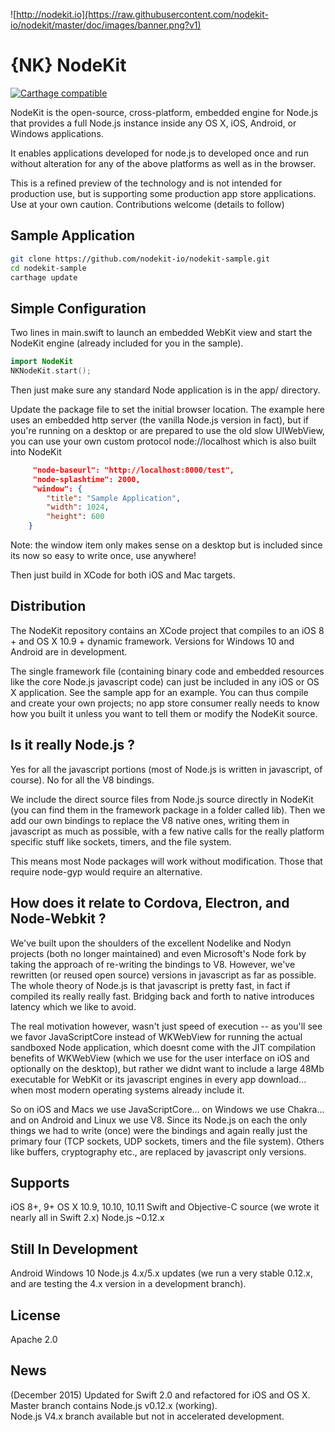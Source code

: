 ![http://nodekit.io](https://raw.githubusercontent.com/nodekit-io/nodekit/master/doc/images/banner.png?v1)

# {NK} NodeKit

[![Carthage compatible](https://img.shields.io/badge/Carthage-compatible-4BC51D.svg?style=flat)](https://github.com/Carthage/Carthage)

NodeKit is the open-source, cross-platform, embedded engine for Node.js that provides a full Node.js instance inside any OS X, iOS, Android, or Windows applications.

It enables applications developed for node.js to developed once and run without alteration for any of the above platforms as well as in the browser.

This is a refined preview of the technology and is not intended for production use, but is supporting some production app store applications.  Use at your own caution.  Contributions welcome (details to follow)


## Sample Application

``` bash
git clone https://github.com/nodekit-io/nodekit-sample.git
cd nodekit-sample
carthage update
```

## Simple Configuration

Two lines in main.swift to launch an embedded WebKit view and start the NodeKit engine (already included for you in the sample).   

``` swift
import NodeKit
NKNodeKit.start();
```

Then just make sure any standard Node application is in the app/ directory.

Update the package file to set the initial browser location.  The example here uses an embedded http server (the vanilla Node.js version in fact), but if you're running on a desktop or are prepared to use the old slow UIWebView, you can use your own custom protocol node://localhost  which is also built into NodeKit

``` json
     "node-baseurl": "http://localhost:8000/test",
     "node-splashtime": 2000,
     "window": {
        "title": "Sample Application",
        "width": 1024,
        "height": 600
    }
```

Note: the window item only makes sense on a desktop but is included since its now so easy to write once, use anywhere!

Then just build in XCode for both iOS and Mac targets.
   

## Distribution

The NodeKit repository contains an XCode project that compiles to an iOS 8 + and OS X 10.9 + dynamic framework.  Versions for Windows 10 and Android are in development.

The single framework file (containing binary code and embedded resources like the core Node.js javascript code) can just be included in any iOS or OS X application.    See the sample app for an example.   You can thus compile and create your own projects;  no app store consumer really needs to know how you built it unless you want to tell them or modify the NodeKit source. 

## Is it really Node.js ?

Yes for all the javascript portions (most of Node.js is written in javascript, of course).  No for all the V8 bindings.  

We include the direct source files from Node.js source directly in NodeKit (you can find them in the framework package in a folder called lib).  Then we add our own bindings to replace the V8 native ones, writing them in javascript as much as possible, with a few native calls for the really platform specific stuff like sockets, timers, and the file system.

This means most Node packages will work without modification.  Those that require node-gyp would require an alternative. 

## How does it relate to Cordova, Electron, and Node-Webkit ? 

We've built upon the shoulders of the excellent Nodelike and Nodyn projects (both no longer maintained) and even Microsoft's Node fork  by taking the approach of re-writing the bindings to V8.  However, we've rewritten (or reused open source) versions in javascript as far as possible.  The whole theory of Node.js is that javascript is pretty fast, in fact if compiled its really really fast.  Bridging back and forth to native introduces latency which we like to avoid.

The real motivation however, wasn't just speed of execution -- as you'll see we favor JavaScriptCore instead of WKWebView for running the actual sandboxed Node application, which doesnt come with the JIT compilation benefits of WKWebView (which we use for the user interface on iOS and optionally on the desktop), but rather we didnt want to include a large 48Mb executable for WebKit or its javascript engines in every app download... when most modern operating systems already include it.

So on iOS and Macs we use JavaScriptCore... on Windows we use Chakra... and on Android and Linux we use V8.   Since its Node.js on each the only things we had to write (once) were the bindings and again really just the primary four (TCP sockets, UDP sockets, timers and the file system).  Others like buffers, cryptography etc., are replaced by javascript only versions.

## Supports

iOS 8+, 9+
OS X 10.9, 10.10, 10.11
Swift and Objective-C source (we wrote it nearly all in Swift 2.x)
Node.js ~0.12.x

## Still In Development

Android
Windows 10
Node.js 4.x/5.x updates (we run a very stable 0.12.x, and are testing the 4.x version in a development branch).

## License

Apache 2.0


## News

(December 2015) Updated for Swift 2.0 and refactored for iOS and OS X.
Master branch contains Node.js v0.12.x (working).   
Node.js V4.x branch available but not in accelerated development.


